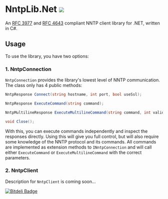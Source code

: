 # NntpLib.Net <a href="http://ci.hellang.com/viewType.html?buildTypeId=NNTP_Master&tab=buildTypeStatusDiv&guest=1"><img src="http://ci.hellang.com/app/rest/builds/buildType:(id:NNTP_Master)/statusIcon"/></a>
An [RFC 3977](http://tools.ietf.org/pdf/rfc3977.pdf) and [RFC 4643](http://tools.ietf.org/pdf/rfc4643.pdf) compliant NNTP client library for .NET, written in C#.

## Usage

To use the library, you have two options:

### 1. NntpConnection

`NntpConnection` provides the library's lowest level of NNTP communication. The class only has 4 public methods:

```csharp
NntpResponse Connect(string hostname, int port, bool useSsl);

NntpResponse ExecuteCommand(string command);

NntpMultilineResponse ExecuteMultilineCommand(string command, int validCode);

void Close();
```

With this, you can execute commands independently and inspect the responses directly. Using this will give you full control, but will also require some knowledge of the NNTP protocol and its commands. All commands are implemented as extension methods to `INntpConnection` and will call either `ExecuteCommand` or `ExecuteMultilineCommand` with the correct parameters.

### 2. NntpClient

Description for `NntpClient` is coming soon...


[![Bitdeli Badge](https://d2weczhvl823v0.cloudfront.net/khellang/nntplib.net/trend.png)](https://bitdeli.com/free "Bitdeli Badge")

